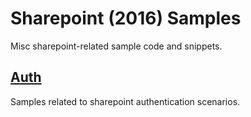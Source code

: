 # Sharepoint (2016) Samples

Misc sharepoint-related sample code and snippets.

## [Auth](auth/spcontext/readme.md)

Samples related to sharepoint authentication scenarios.
